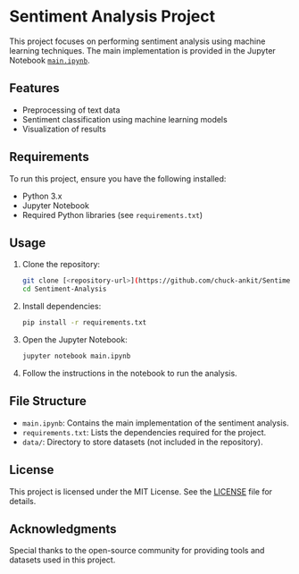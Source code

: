 # Sentiment Analysis Project

This project focuses on performing sentiment analysis using machine learning techniques. The main implementation is provided in the Jupyter Notebook [`main.ipynb`](./notebook/main.ipynb).

## Features
- Preprocessing of text data
- Sentiment classification using machine learning models
- Visualization of results

## Requirements
To run this project, ensure you have the following installed:
- Python 3.x
- Jupyter Notebook
- Required Python libraries (see `requirements.txt`)

## Usage
1. Clone the repository:
    ```bash
    git clone [<repository-url>](https://github.com/chuck-ankit/Sentiment_Analysis_using_SGD)
    cd Sentiment-Analysis
    ```
2. Install dependencies:
    ```bash
    pip install -r requirements.txt
    ```
3. Open the Jupyter Notebook:
    ```bash
    jupyter notebook main.ipynb
    ```
4. Follow the instructions in the notebook to run the analysis.

## File Structure
- `main.ipynb`: Contains the main implementation of the sentiment analysis.
- `requirements.txt`: Lists the dependencies required for the project.
- `data/`: Directory to store datasets (not included in the repository).

## License
This project is licensed under the MIT License. See the [LICENSE](./LICENSE) file for details.

## Acknowledgments
Special thanks to the open-source community for providing tools and datasets used in this project.
